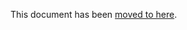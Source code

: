This document has been [moved to here](https://docs.abp.io/en/abp/latest/UI/Angular/Entity-Action-Extensions).